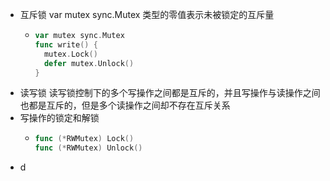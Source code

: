 - 互斥锁  var mutex sync.Mutex 类型的零值表示未被锁定的互斥量
	- ``` go
	  var mutex sync.Mutex
	  func write() {
	    mutex.Lock()
	    defer mutex.Unlock()
	  }
	  ```
- 读写锁 读写锁控制下的多个写操作之间都是互斥的，并且写操作与读操作之间也都是互斥的，但是多个读操作之间却不存在互斥关系
- 写操作的锁定和解锁
	- ``` go
	  func (*RWMutex) Lock()
	  func (*RWMutex) Unlock()
	  ```
- d